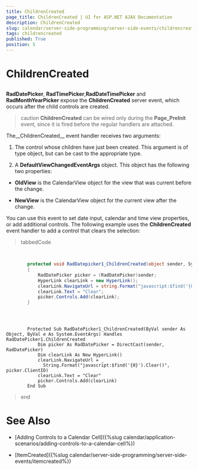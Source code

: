 ```yaml
---
title: ChildrenCreated
page_title: ChildrenCreated | UI for ASP.NET AJAX Documentation
description: ChildrenCreated
slug: calendar/server-side-programming/server-side-events/childrencreated
tags: childrencreated
published: True
position: 5
---
```


# ChildrenCreated



## 

__RadDatePicker__, __RadTimePicker__,__RadDateTimePicker__ and __RadMonthYearPicker__ expose the __ChildrenCreated__ server event, which occurs after the child controls are created.

>caution  __ChildrenCreated__ can be wired only during the __Page_PreInit__ event, since it is fired before the regular handlers are attached.
>


The__ChildrenCreated__ event handler receives two arguments:

1. The control whose children have just been created. This argument is of type object, but can be cast to the appropriate type.

1. A __DefaultViewChangedEventArgs__ object. This object has the following two properties:

* __OldView__ is the CalendarView object for the view that was current before the change.

* __NewView__ is the CalendarView object for the current view after the change.

You can use this event to set date input, calendar and time view properties, or add additional controls. The following example uses the __ChildrenCreated__ event handler to add a control that clears the selection:

>tabbedCode

````C#
	
	
	    protected void RadDatepicker1_ChildrenCreated(object sender, System.EventArgs e)
	    {
	        RadDatePicker picker = (RadDatePicker)sender;
	        HyperLink clearLink = new HyperLink();
	        clearLink.NavigateUrl = string.Format("javascript:$find('{0}').Clear()", picker.ClientID);
	        clearLink.Text = "Clear";
	        picker.Controls.Add(clearLink);
	    }
				
````



````VB.NET
	     
	
	    Protected Sub RadDatePicker1_ChildrenCreated(ByVal sender As Object, ByVal e As System.EventArgs) Handles RadDatePicker1.ChildrenCreated
	        Dim picker As RadDatePicker = DirectCast(sender, RadDatePicker)
	        Dim clearLink As New HyperLink()
	        clearLink.NavigateUrl = _
	          String.Format("javascript:$find('{0}').Clear()", picker.ClientID)
	        clearLink.Text = "Clear"
	        picker.Controls.Add(clearLink)
	    End Sub
````


>end

# See Also

 * [Adding Controls to a Calendar Cell]({%slug calendar/application-scenarios/adding-controls-to-a-calendar-cell%})

 * [ItemCreated]({%slug calendar/server-side-programming/server-side-events/itemcreated%})
